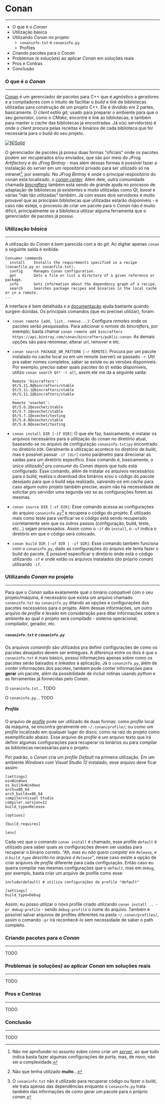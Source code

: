 # Conan
___
 * O que é o _Conan_
 * Utilização básica
 * Utilizando _Conan_ no projeto
   * `conaninfo.txt` e `conaninfo.py`
   * Profiles
 * Criando pacotes para o _Conan_
 * Problemas (e soluções) ao aplicar _Conan_ em soluções reais
 * Pros e Contras
 * Conclusão

### O que é o _Conan_
___
[Conan](https://docs.conan.io/en/latest/introduction.html) é um gerenciador de pacotes para C++ que é agnóstico a geradores e a compiladores com o intuito de facilitar o _build_ e _link_ de bibliotecas utilizadas para construção de um projeto C++. Ele é dividido em 2 partes, basicamente. O _client_ estilo _git_, usado para preparar o ambiente para que o seu _generator_, como o _CMake_, encontre e link as bibliotecas; e também para manter o _cache_ das bibliotecas já encontradas. Já o(s) servidor(es) é onde o _client_ procura pelas receitas e binários de cada biblioteca que for necessária para o build do seu projeto.

[![N|Solid](https://docs.conan.io/en/latest/_images/systems.png)](https://nodesource.com/products/nsolid)

O gerenciador de pacotes já possui duas formas "oficiais" onde os pacotes podem ser recuperados e/ou enviados, que são por meio do _JFrog Artifactory_ e do _JFrog Bintray_ - mas além dessas formas é possível fazer a instalação do _server_ em um repositório privado para ser utilizado só na intranet[^1], por exemplo. 
No _JFrog Bintray_ é onde o principal respositório do conan está localizado, o [_conan center_](https://bintray.com/conan/conan-center). Além dele, outra comunidade chamada [_bincrafters_](https://bintray.com/bincrafters/public-conan) também está sendo de grande ajuda no processo de adaptação de bibliotecas já existentes e muito utilizadas como _Qt_, _boost_ e várias "não tão utilizadas" também. Já com esses dois servidores é muito provavel que as principais bibliotecas que utilizadas estarão disponíveis - e caso não esteja, o processo de criar um pacote para o _Conan_ não é muito difícil, principalmente se a biblioteca utilizar alguma ferramenta que o gerenciador de pacotes já possui.

[^1]: Não me aprofundei no assunto sobre como criar um [_server_](https://docs.conan.io/en/latest/uploading_packages/running_your_server.html?highlight=server), ao que tudo indica basta fazer algumas configurações de porta, mas, de novo, não sei a complexidade.

### Utilização básica
___
A utilização do _Conan_ é bem parecida com a do _git_. Ao digitar apenas `conan` a seguinte saída é exibida:
```
Consumer commands
  install    Installs the requirements specified in a recipe (conanfile.py or conanfile.txt).
  config     Manages Conan configuration.
  get        Gets a file or list a directory of a given reference or package.
  info       Gets information about the dependency graph of a recipe.
  search     Searches package recipes and binaries in the local cache or in a remote.
...
```
A interface é bem detalhada e a [documentação](https://docs.conan.io/en/latest/) ajuda bastante quando surgem dúvidas. Os principais comandos (que eu precisei utilizar), foram:
* `conan remote {add, list, remove...}`: Configura _remotes_ onde os pacotes serão pesquisados. Para adicionar o _remote_ do _bincrafters_, por exemplo, basta chamar `conan remote add bincrafters https://api.bintray.com/conan/bincrafters/public-conan`. As demais opções são para renomear, alterar url, remover e etc.

* `conan search PACKAGE_OR_PATTERN [-r REMOTE]`: Procura por um pacote instalado no cache local ou em um remote (server) se passado `-r`. Útil pra saber nomes completos, saber se existe ou as versões disponíveis. Por exemplo, preciso saber quais pacotes do `Qt` estão disponíveis, utilizo `conan search Qt* -r all`, assim ele me da a seguinte saída:
    ```
    Remote 'bincrafters':
    Qt/5.11.0@bincrafters/stable
    Qt/5.11.1@bincrafters/stable
    Qt/5.11.2@bincrafters/stable
    ...
    Remote 'osechet':
    Qt/5.6.2@osechet/stable
    Qt/5.7.1@osechet/stable
    Qt/5.7.1@osechet/testing
    Qt/5.8.0@osechet/stable
    Qt/5.8.0@osechet/testing
    ```
    
* `conan install DIR [-if DIR]`: O que ele faz, basicamente, é instalar os arquivos necessários para a utilização do conan no diretório atual, baseando-se no arquivo de configuração `conaninfo.txt|py` encontrado no diretório `DIR`. Geralmente a utilização acontece no diretório de build, mas é possível passar `-if [dir]` como parâmetro para direcionar as saídas para um diretório específico. Esse comando é, basicamente, o único utilizado[^2] pra _consumir_ do _Conan_ depois que tudo está configurado. Esse comando, além de instalar os arquivos necessários para o build, realiza o download dos binários e/ou o código do pacote desejado para que o build seja realizado, salvando-os em _cache_ para caso algum outro projeto também precise, assim não há necessidade de solicitar pro servidor uma segunda vez se as configurações forem as mesmas.

* `conan source DIR [-sf DIR]`: Esse comando acessa as configurações do arquivo `conaninfo.py`[^3] e recupera o código do projeto. É utilizado mais como teste para verificar se o código está sendo recuperado corretamente sem que os outros passos (configuração, build, teste, etc...) sejam processados. Assim como o `-if` do `install`, o `-sf` indica o diretório em que o código será colocado.

* `conan build DIR [-sf DIR | -if DIR]`: Esse comando também funciona com o `conaninfo.py`, dado as configurações do arquivo ele tenta fazer o build do pacote. É possível especificar o diretório onde está o código utilizando `-sf` e onde estão os arquivos instalados (do próprio _conan_) utilizando `-if`.

[^2]: Não que tenha utilizado **muito**...
[^3]: O `conaninfo.txt` não é utilizado para recuperar código ou fazer o build, ele trata apenas das dependências enquanto o `conaninfo.py` trata também das informações de _como_ gerar um pacote para o próprio _conan_.

### Utilizando _Conan_ no projeto
___
Para que o _Conan_ saiba exatamente qual o binário compatível com o seu projeto/máquina, é necessário que exista um arquivo chamado `conaninfo.txt` ou `conaninfo.py` ditando as opções e configurações dos pacotes necessários para o projeto. Além dessas informações, um outro arquivo de _profile_ é levado em consideração para ditar informações sobre o ambiente ao qual o projeto será compilado - sistema operacional, compilador, gerador, etc.

##### `conaninfo.txt` e `conaninfo.py`
Os arquivos _conaninfo_ são utilizados pra definir configurações de como os pacotes desejados devem ser entregues. A diferença entre os dois é que o `conaninfo.txt` é mais básico, possui informações apenas sobre como os pacotes serão baixados e _linkados_ à aplicação. Já o `conaninfo.py`, além de conter informações dos pacotes, também pode conter informações para **gerar** um pacote, além da possibilidade de incluir rotinas usando _python_ e as ferramentas já fornecidas pelo _Conan_.

O `conaninfo.txt`... TODO

O `conaninfo.py`... TODO

##### Profile
O arquivo de [_profile_](https://docs.conan.io/en/latest/using_packages/using_profiles.html#) pode ser utilizado de duas formas: como _profile_ local da máquina, se encontra geralmente em `~/.conan/profile/`; ou como um _profile_ localizado em qualquer lugar do disco, como na raiz do projeto como exemplificado abaixo. Esse arquivo de _profile_ é um arquivo texto que irá definir algumas configurações para recuperar os binários ou para compilar as bibliotecas necessárias para o projeto.

Por padrão, o _Conan_ cria um _profile_ _Default_ na primeira utilização. Em um ambiente _Windows_ com _Visual Studio 12_ instalado, esse arquivo deve ficar assim:
 ```
 [settings]
os=Windows
os_build=Windows
arch=x86_64
arch_build=x86_64
compiler=Visual Studio
compiler.version=12
build_type=Release

[options]

[build_requires]

[env]
 ```

Cada vez que o comando `conan install` é chamado, esse profile `default` é utilizado para saber quais as configurações devem ser usadas para recuperar o binário correto. _"Ah, mas eu não quero compilar em `Release`, e o `build_type` descrito no arquivo é `Release`"_, nesse caso existe a opção de criar arquivos de _profile_ diferente para cada configuração. Então caso eu queira compilar nas mesmas configurações que o `default`, mas em `debug`, por exemplo, basta criar um arquivo de profile como esse:

 ```
 include(default) # utiliza configurações do profile "default"
 
 [settings]
 build_type=Debug
 ```
 
 Assim, eu posso utilizar o novo profile criado utilizando `conan install .. -pr debug-profile` - sendo `debug-profile` o nome do arquivo. Também é possível salvar arquivos de profiles diferentes na pasta `~/.conan/profiles/`, assim o comando `-pr` irá reconhecê-lo sem necessidade de saber o path completo.
 
### Criando pacotes para o _Conan_
___
TODO

### Problemas (e soluções) ao aplicar _Conan_ em soluções reais
___
TODO

### Pros e Contras
___
TODO

### Conclusão
___
TODO

